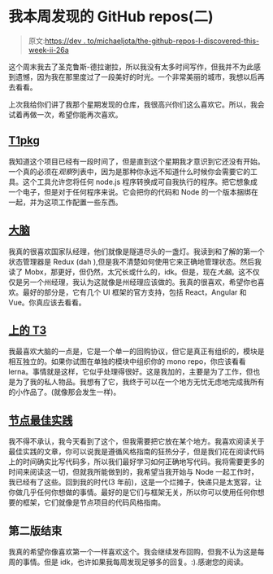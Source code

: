 # 我本周发现的 GitHub repos(二)

> 原文:[https://dev . to/michaeljota/the-github-repos-I-discovered-this-week-ii-26a](https://dev.to/michaeljota/the-github-repos-i-discovered-this-week-ii-26a)

这个周末我去了圣克鲁斯-德拉谢拉，所以我没有太多时间写作，但我并不为此感到遗憾，因为我在那里度过了一段美好的时光。一个非常美丽的城市，我想以后再去看看。

上次我给你们讲了我那个星期发现的仓库，我很高兴你们这么喜欢它。所以，我会试着再做一次，希望你能再次喜欢。

## [T1](#pkg)[pkg](https://github.com/zeit/pkg)

我知道这个项目已经有一段时间了，但是直到这个星期我才意识到它还没有开始。一个真的必须在*观察*列表中，因为是那种你永远不知道什么时候你会需要它的工具。这个工具允许您将任何 node.js 程序转换成可自我执行的程序。把它想象成一个电子，但是对于任何程序来说。它会把你的代码和 Node 的一个版本捆绑在一起，并为这项工作配置一些东西。

## [](#cerebral)[大脑](https://github.com/cerebral/cerebral)

我真的很喜欢国家队经理，他们就像是隧道尽头的一盏灯。我读到和了解的第一个状态管理器是 Redux (dah ),但是我不清楚如何使用它来正确地管理状态。然后我读了 Mobx，那更好，但仍然，太冗长或什么的，idk。但是，现在*大脑*。这不仅仅是另一个州经理，我认为这就像是州经理应该做的。我真的很喜欢，希望你也喜欢。最好的部分是，它有几个 UI 框架的官方支持，包括 React，Angular 和 Vue。你真应该去看看。

## [](#lerna)[上的 T3](https://github.com/lerna/lerna)

我最喜欢大脑的一点是，它是一个单一的回购协议，但它是真正有组织的，模块是相互独立的。如果你试图在单独的模块中组织你的 mono repo，你应该看看 lerna。事情就是这样，它似乎处理得很好。这是我加的，主要是为了工作，但也是为了我的私人物品。我想有了它，我终于可以在一个地方无忧无虑地完成我所有的小作品了。(就像那会发生一样)。

## [](#node-best-practices)[节点最佳实践](https://github.com/i0natan/nodebestpractices)

我不得不承认，我今天看到了这个，但我需要把它放在某个地方。我喜欢阅读关于最佳实践的文章，你可以说我是遵循风格指南的狂热分子，但是我们花在阅读代码上的时间确实比写代码多，所以我们最好学习如何正确地写代码。我将需要更多的时间来阅读这一切，但就我所能做到的，我希望当我开始与 Node 一起工作时，我已经有了这些。回到我的时代(3 年前)，这是一个烂摊子，快递只是太宽容，让你做几乎任何你想做的事情。最好的是它们与框架无关，所以你可以使用任何你想要的框架，它们就像是节点项目的代码风格指南。

## [](#end-of-second-edition)第二版结束

我真的希望你像喜欢第一个一样喜欢这个。我会继续发布回购，但我不认为这是每周的事情。但是 idk，也许如果我每周发现足够多的回复。:).感谢您的阅读。